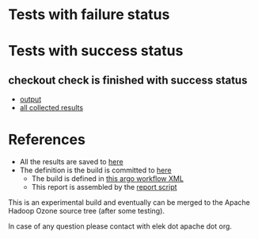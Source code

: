 # Tests with failure status


# Tests with success status

## checkout check is finished with success status

   * [output](https://raw.githubusercontent.com/elek/ozone-ci/master/trunk/trunk-nightly-20190914-qtps9/checkout/output.log)
   * [all collected results](https://github.com/elek/ozone-ci/tree/master/trunk/trunk-nightly-20190914-qtps9/checkout)




# References

 * All the results are saved to [here](https://github.com/elek/ozone-ci/tree/master/trunk/trunk-nightly-20190914-qtps9/)
 * The definition is the build is committed to [here](https://github.com/elek/argo-ozone)
    * The build is defined in [this argo workflow XML](https://github.com/elek/argo-ozone/blob/master/ozone-build.yaml)
    * This report is assembled by the [report script](https://github.com/elek/argo-ozone/blob/master/scripts/report.sh)

This is an experimental build and eventually can be merged to the Apache Hadoop Ozone source tree (after some testing).

In case of any question please contact with elek dot apache dot org.
